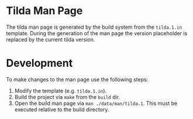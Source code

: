 # Tilda Man Page

The tilda man page is generated by the build system from the `tilda.1.in`
template. During the generation of the man page the version placeholder
is replaced by the current tilda version.

# Development

To make changes to the man page use the following steps:

1. Modify the template (e.g. `tilda.1.in`).
2. Build the project via `make` from the `build` dir.
3. Open the build man page via `man ./data/man/tilda.1`. This must be executed
   relative to the build directory.
